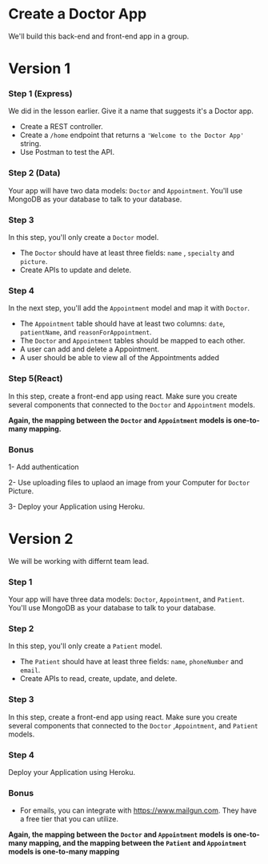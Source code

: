 
# Create a Doctor App 


We'll build this back-end and front-end app in a group.

# Version 1

### Step 1 (Express)

We did in the lesson earlier. Give it a name that suggests it's a Doctor app.

- Create a REST controller.
- Create a `/home` endpoint that returns a `'Welcome to the Doctor App'` string.
- Use Postman to test the API.


### Step 2 (Data)

Your app will have  two data models: `Doctor` and `Appointment`. You'll use MongoDB as your database to talk to your database.

### Step 3

In this step, you'll only create a `Doctor` model. 

- The `Doctor` should have at least three fields: `name` , `specialty` and `picture`.
- Create APIs to update and delete.

### Step 4

In the next step, you'll add the `Appointment` model and map it with `Doctor`.

- The `Appointment` table should have at least two columns: `date`, `patientName`, and `reasonForAppointment`.
- The `Doctor` and `Appointment` tables should be mapped to each other.
- A user can add and delete a Appointment.
- A user should be able to view all of the Appointments added
  
### Step 5(React)

In this step, create a front-end app using react. Make sure you create several components that connected to the `Doctor` and `Appointment` models.


**Again, the mapping between the `Doctor` and `Appointment` models is one-to-many mapping.** 


### Bonus

1- Add authentication

2- Use uploading files to uplaod an image from your Computer for `Doctor` Picture.

3- Deploy your Application using Heroku.

# Version 2

We will be working with differnt team lead.


### Step 1 

Your app will have  three data models: `Doctor`, `Appointment`, and `Patient`. You'll use MongoDB as your database to talk to your database.
### Step 2

In this step, you'll only create a `Patient` model. 

- The `Patient` should have at least three fields: `name`, `phoneNumber` and `email`.
- Create APIs to read, create, update, and delete.

### Step 3 

In this step, create a front-end app using react. Make sure you create several components that connected to the `Doctor` ,`Appointment`, and `Patient` models.

### Step 4
Deploy your Application using Heroku.

### Bonus

- For emails, you can integrate with https://www.mailgun.com. They have a free tier that you can utilize.


**Again, the mapping between the `Doctor` and `Appointment` models is one-to-many mapping, and the mapping between the `Patient` and `Appointment` models is one-to-many mapping** 